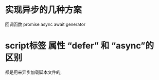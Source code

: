 # 实现异步的几种方案

回调函数
promise
async await
generator
# script标签  属性 “defer”  和 “async”的区别
都是用来异步加载脚本文件的,<script> 主要用来加载js 资源

defer 属性： 异步加载完文件，在dom 加载完成后，DOMContentLoaded 之前 执行脚本文件，多个 defer 文件顺序执行

async 属性：异步加载完文件之后，立即执行，有多个 async 标签的不会按顺序依次执行，会并行的下载和执行文件
# link  标签属性 “prefetch” 和 “preload” 区别
都是用来预加载资源的，提高页面加载的速度和性能，<link> 标签主要用来加载 css, 图片，字体等，可以加载js
rel="preload" 是遇到该标签，就立刻去加载该文件，确保在实际用到该文件前就已经加载好

rel="prefetch"  是指浏览器在空闲的时候，异步去加载这些资源
# 快排

```js
function quickSort(arr) {
  if (arr.length < 1) {
    return arr
  }
  let point = Math.floor(arr.length / 2)
  let pointVal = arr.splice(point, 1)[0]
  let left = []
  let right = []

  for (let i = 0; i < arr.length; i++) {
    if (arr[i] < pointVal) {
      left.push(arr[i])
    } else {
      right.push(arr[i])
    }
  }
  return quickSort(left).concat([pointVal], quickSort(right))
}
```
# reduce

```js
Array.prototype.reduceArr = function (fn, initVal) {
  if (Object.prototype.toString.call(fn) !== '[object Function]') {
    console.log('not a function')
  }
  let arr = this
  // 默认索引 如果没传默认值参数 则使用数组的第二项开始
  let initIndex = arguments.length > 1 ? 1 : 0
  // 累计的值 如果没传默认值参数 则使用数组的第一项作为默认值
  let res = arguments.length > 1 ? this[0] : initVal

  for (let i = initIndex; i < arr.length; i++) {
    res = fn(res, arr[i], i, arr)
  }

  return res
}
```

# Object.defaultProperty ,Object.prototype 的使用

Object.defaultProperty 冻结对象
Object.prototype 原型

# call,apply,bind

- call,apply 都是用来改变 this 的指向
  call 必须是一个函数去调用，第一参数是对象，函数的调用者，从第二个参数开始可以接收任意多个数

  apply 必须是一个函数来调用，参数必须是一个数组或是类数组

  使用场景：
  对象的继承
  获取数组中最大值，最小值
  数组合并
  Array.prototype.push.apply(arr1,arr2)

- bind
  创建一个新函数，在调用时设置 this 的指向为传入的值，返回是一个函数，需要调用才执行，apply,bind 是立即执行

# js 数据类型，如何判断类型

基本类型：string,boolean,number,undefined,null,symbol,bigint
引用类型：Object,Array,Function

判断类型：

1. typeof 不能判断引用类型和 null 都会返回 object
2. instanceof 不能判断基本类型,但可以判断引用类型和装箱后的基本类型 是基于原型链的实现
3. Object.prototype.toString.call() 类型都可以判断
4. isXXX Array.isArray() isNaN()


# 如何实现浅拷贝，和深拷贝

浅拷贝 
对象的浅拷贝
- object.assign() 
- 扩展运算符 ...

数组的浅拷贝
- Array.from() 
- [].concat()  
- [].slice()


深拷贝：
-  JSON.stringify  JSON.parse
借用浅拷贝递归实现

```js
function deepClone(obj, map = new WeakMap()) {
  if (obj === null) return obj; // 如果是null或者undefined就不进行拷贝操作
    // 基本类型的值的拷贝
  if (typeof obj !== "object") return obj;

  if (obj instanceof Date) return new Date(obj);
  if (obj instanceof RegExp) return new RegExp(obj);

  // 是对象的话就要进行深拷贝
  if (map.get(obj)) return map.get(obj);
  let cloneObj = Array.isArray(obj) ? [] :{};
  map.set(obj, cloneObj);

  for (let key in obj) {
    // 判断是否是自己的属性 而不是从原型链继承来的
    if (obj.hasOwnProperty(key)) {
      // 实现一个递归拷贝
      cloneObj[key] = deepClone(obj[key], map);
    }
  }
  return cloneObj;
}


let obj = { name: 1, address: { x: 100 } };
obj.o = obj; // 对象存在循环引用的情况
let d = deepClone(obj);
obj.address.x = 200;
console.log(d);
```
# es5 的继承 ，es6 的继承

es5

1. 原型链继承

   将子类的原型对象指向父类的实例

   ```js
   Child.prototype = new Parent()
   ```

   优点：

   - 子类继承父类的属性和方法，和父类的原型对象

   缺点：

   - 不能实现多继承
   - 如果不小心改了父类原型对象引用数据类型的值，之后所有子类实例对象也会改变
   - 创建子类时无法向构造函数传参

2. 构造函数继承

   在子类的构造函数内部通过 call,apply 调用父类的构造函数

   ```js
   function Child() {
     Parent.call(this,...)
   }
   ```

   优点：

   - 解决了原型链继承的所有问题
     可以实现多继承，可向父类传参，解决了原型链继承中子类实例共享父类引用类型的问题

   缺点：

   - 不能继承父类原型链上的属性和方法
   - 实例并不是父类的实例，而是子类的实例
   - 无法实现函数复用,方法都在构造函数中定义，每次创建实例就会创建一遍方法

3. 组合继承
   组合继承是原型链继承和构造函数组合使用的一种方式

   ```js
   Chid.prototype = new Parent()
   Child.prototype.constructor = Child

   function Child() {
     Parent.call(this,...)
   }
   ```

   优点：

   - 可继承父类，以及父类原型上的属性和方法
   - 解决了原型链继承中共享引用数据类型的问题
   - 可传参，可复用

   缺点：

   - 父类的构造函数会被调用两次，第一次是在 new Parent()上，为了继承父类的属性和方法，第二次是在 实例化时调用的构造函数方法 new Child()
   - 生成了两个实例，子类上的属性和方法会覆盖原型上的属性和方法，增加了不必要的内存

4. 寄生组合继承
   通过 Child.prototype = Object.create(Parent.prototype) 来确定 Child.prototype 的指向 Child._proto_ 指向 Parent.prototype

   ```js
   Child.prototype = Object.create(Parent.prototype)
   Child.prototype.constructor = Child
   ```

   是 es5 比较常用的方法

5. 原型式继承
   该方法的原理是创建一个构造函数，构造函数的原型指向对象，然后调用 new 操作符创建实例，并返回这个实例，本质是一个浅拷贝。 是没有 Object.create 之前的写法

   ```js
   function create(obj) {
     var newObj = {}
     newObj.__proto__ = obj
     return newObj
   }
   ```

6. 寄生式继承

```js
function createAnother(original) {
  var clone = Object.create(original) // 通过调用 Object.create() 函数创建一个新对象
  clone.fn = function () {} // 以某种方式来增强对象
  return clone // 返回这个对象
}
```

es6

7. class 中的 extend 继承
   依靠 extend 和 super ,效果和组合继承一样

   class 通过 extends 继承父类的属性和方法，子类没有 constructor 方法，会默认添加 constructor
   super 的调用代表着父类构造函数

# es5 与 es6 继承的区别

e5 的继承是创建子类的实例对象，再创建父类的方法添加到 this 上（Parent.apply(this）)

es6 先创建父类的实例对象 this(也就是使用 super())，然后再用子类的构造函数修改 this

# 数组遍历 for,for...in,for...of,forEach,map

forEach,map相同点
都是循环遍历数组中的每一项 forEach 和 map 方法里每次执行匿名函数都支持 3 个参数，参数分别是 item（当前每一项）、index（索引值）、arr（原数组）
不能使用 break ,continue ，但能使用 return 跳出循环

map :
- 数组的自带方法之一，返回一个新数组
- 不改变原数组。
```js
const newArray = array.map(function(value, index, arr) {
    return value * 2;
});
```

forEach : 
- 数组的自带方法之一，对于数组中每一个元素都执行这个回调函数，匿名函数都支持 3 个参数，参数分别是 item（当前每一项）、index（索引值）、arr（原数组）
- forEach 没有返回值

```js
array.forEach(function(value, index, arr) {
    console.log(value);
});
```

for :
传统的循环结构，可以使用 break ,continue, return 来跳出循环或者当前循环。

for of: 
- 用来遍历实现了 Iterator 接口的， 如 数组，类数组，Map,Set,字符串等,
- 遍历对象需要通过和 Object.keys(),
- 可以使用 break ,continue, return 来跳出循环或者当前循环。

```js
let iterable = [10, 20, 30];

for (let value of iterable) {
    value += 1;
    console.log(value); // 11,21,31
}
```

for in :
- 一般用来遍历对象，可以遍历到<b>原型链上的属性</b> （i {} in 对象，在对象里）
- 如果用 for in 遍历数组只能打印出<b>索引值</b>，不推荐，
- 可以使用 break ,continue, return 来跳出循环或者当前循环。
```js
Object.prototype.objCustom = function () {}; // 原型链上的属性
Array.prototype.arrCustom = function () {};  // 原型链上的属性

const iterable = [3, 5, 7];
iterable.foo = "hello";

for (const i in iterable) {
  console.log(i);
}
// "0", "1", "2", "foo", "arrCustom", "objCustom"  只能打印出索引值

for (let prop in ['a', 'b', 'c'])
  console.log(prop);            // 0, 1, 2 (array indexes)

for (let prop in 'str')
  console.log(prop);            // 0, 1, 2 (string indexes)

for (let prop in {a: 1, b: 2, c: 3})
  console.log(prop);            // a, b, c (object property names)

for (let prop in new Set(['a', 'b', 'a', 'd']))
  console.log(prop);            // undefined (no enumerable properties)
```

# let const var

作用域
变量提升
暂时性死区
重复声明
默认值

# 事件循环机

https://github.com/qiulijun9/Q-A/issues/1
事件循环机制是指在执行宏任务的过程中，如果遇到了微任务，会将其添加到微任务队列中，在该次宏任务执行完毕之后，会依次执行微任务队列中的任务，如果遇到了宏任务则添加到下次的宏任务队列中，依次循环。
由宿主（浏览器）发起的任务（比如 settimeout)是宏任务，由 js 引擎发起的任务是微任务。js 引擎等待宿主环境给它分配宏任务，这段时间需要事件循环机制。
宏任务中可能会有 promise 发起的异步任务，为了保障这些异步任务都在同一个宏任务中执行，所以每个宏任务中会有一个微任务队列，从而可以进行事件轮询。

常见的宏任务：主线程的任务 ,setTimeout,setInterval,setTmmediate，I/O,messageChannel

主线程执行的宏任务主要有：
渲染事件
用户交互事件
js 脚本执行
网络请求，文件读写等
宏任务的执行过程：


微任务
常见的微任务：promise.then ,await 之后的内容,MutationObserver，process.nextTick(nodejs)，v8 垃圾回收过程



# node 事件循环机制

    node 中也有宏任务和微任务
     宏任务： setTimeout,setInterval,setImmediate,I/O 操作等
     微任务： process.nextTick(), promise.then()等

node 中时间轮询执行的顺序：
输入数据-->轮询阶段--->check 阶段 --->close 阶段 ---> timer 阶段 ---> pending 阶段 ---> idle 空闲阶段 --->轮询阶段

1. timer: 定时器阶段，setTimeout,setInterval ,如果到达时间，执行回调
2. I/O callbacks： 上一轮循环中未执行的 I/O 回调
3. idle, prepare: 仅系统内部使用
4. poll
   到达这个阶段后：

   - 如果存在定时器，并且到达时间了，则回到 timer 阶段
   - 如果没有定时器，则执行 poll 队列中的事件
     （1）如果队列不为空，则依次执行，直到队列为空
     (2) 如果队列为空，检查是否有 setImmediate，有则进入 check 阶段， 没有则等待 callback 加入队列

5. check: 检查阶段 ,setImmediate 回调
6. close: 关闭阶段，一些关闭事件的回调，如 socket.on('close', ...)

process.nextTick 是一个独立于 eventLoop 的任务队列。 一般是在 poll 阶段执行，也有可能在 check 阶段执行，
在每一个 eventLoop 阶段完成后会去检查 nextTick 队列，如果里面有任务，会让这部分任务优先于微任务执行。

node 中宏任务和微任务的执行顺序：
v10 之前：

执行完阶段中的所有任务
执行 nextTick 队列中的任务
清空微任务队列中的任务
v10 之后与浏览器中的宏任务和微任务执行顺序一样，都是在执行完本次宏任务之后就立即执行微任务队列中的任务

node 和浏览器 事件轮询的区别：
在浏览器中微任务是在每个宏任务之后执行的，而 node 中的微任务是在每个阶段都会执行


# 前端的存储

cookie

- 存储大小限制，只有 4k,一般用于验证用户的身份如
- 设置 HttpOnly,防止 cookie 被 js 访问
- cookie 有过期时间，过期自动销毁
- 发起同域下的 http 请求时，都会携带 cookie

localStorage:

- 本地存储，不会过期
- 大小在 5M-10M
- 所有页面都可共享该值

sessionStorage:

- 只存在于当前的会话，当页面关闭或刷新之后数据就会清除

indexedDB:

- 存储空间大，可达到几百 M
- 可以存储二进制

# 跨域解决办法
协议，端口和 IP 满足同源
1. JSONP
   利用<script>发出请求，带着 callback 函数，由服务端传递值，客户端执行回调函数来获取

   缺点：只支持 get 请求，不安全可能会遭到 xss 攻击

2. cors（Cross-Origin Resource Sharing）
   cors 是一种机制，使用额外的http 头来告诉浏览器允许执行哪些代码（  浏览器端设置请求头 origin 字段），需要服务端指定响应头Access-Control-Allow-Origin来允许特定来源.
   如果设置为* ，表示允许任何来源的跨域请求。
   - 配置Access-Control-Allow-Methods 头，允许哪些Http 方法（post,get）来获取服务端的资源。
   ```
   header("Access-Control-Allow-Methods: GET, POST, OPTIONS");
   ```
   -  配置Access-Control-Allow-Headers头，允许设置哪些请求头
    ```
    header("Access-Control-Allow-Headers: Content-Type, Authorization");
    ```

   简单请求，复杂请求
   简单请求是满足以下条件的请求：
   - 使用get,post ,head 方法之一
   - Content-Type 只能是application/x-www-form-urlencoded、multipart/form-data或text/plain中的一种。
   简单请求会在真正发请求前，先发送一个options 请求，服务端会在响应头上加上 Access-Control-Allow-Origin 和 Access-Control-Allow-Methods 字段，告诉浏览器允许哪些方法来获取资源

   复杂请求
   - 使用PUT、DELETE等非GET/POST/HEAD方法
   - 不满足简单请求的头部字段
   复杂请求也会在真正请求前，发送一个options 请求，会比简单请求多一个 Access-Control-Request-Headers 字段，只有请求头都满足这些字段头，才允许进行真正的发请求。

3. postMessage
   postMessage()方法允许来自不同源的脚本采用异步方式进行有限的通信，可以实现跨文本档、多窗口、跨域消息传递
4. webSocket 链接后，与 http 协议无关
5. nginx 反向代理

# 作用域

作用域是用来决定代码变量和其他资源的可访问性

分为 全局作用域，函数作用域，块级作用域

全局作用域：在最外层定义的函数，变量，以及未定义直接赋值的变量会提升到全局作用域。

函数作用域：声明在函数内部的变量，一般只在该函数内能访问到

块级作用域：一个函数内部，一个代码块内部
es5 之前是没有块级作用域的，let const 引入的块级作用域 解决 for 循环中 var 的问题

# 原型，原型链

- 什么是原型？

原型：也是原型对象，每个 js 对象在创建的时候就会关联另一个原型对象，并继承共享原型的属性和方法，节省内存。

- js 中每个对象都有一个 _proto_ 属性，这个 _proto_ 属性 会指向对象的原型（即构造函数的 prototype）
- 每个函数都有一个 prototype 属性
- 每个原型都有一个 constructor 属性 指向关联的构造函数 Person.prototype.constructor === Person

- 什么是原型链？
  当查找实例的属性时，如果找不到，就会查找原型对象的属性，如果还查不到会查找原型的原型，一层一层向上查找，直到查到最顶层为止，也就是 Object.prototype,所形成的链条就是原型链

每一个可以被 new 调用的 构造函数 都有一个 prototype 属性 这个属性就是原型的值，比如 实例化 new Array() Array.prototype 就是 Array 实例化后的原型

Function.prototype 为所有对象的原型如 Function、String、Number、Boolean、Array 这几个。
[]._proto_ === Array.prototype
Array.prototype._proto_ === Object.prototype
Object.prototype._proto_ === null

Function.prototype._proto_ === Object.prototype

- 数字 1 有没有原型？
  基本类型的 1 是没有原型的,
  Number() 是一个构造函数, 如果使用 Number(1) 创建的实例 1 是有原型的 Number(1)._proto_ === Number.prototype Number.prototype._proto_ === Object.prototype

# 箭头函数和普通函数的区别

1. 箭头函数没有 this ,在定义的时候就已经确定 this 了
2. 箭头函数不能 作为构造函数使用
3. 箭头函数没有 arguments
4. 不能通过 call,apply,bind 改变 this 的指向
5. 箭头函数没有 prototype



# h5 的新特性

1. 语义化标签
2. audio ,video
3. 本地存储
4. websocket
5. history


# new 的过程

1.  创建一个新对象
2.  取出第一个参数作为构造函数
3.  将对象的 _proto_ 指向构造函数的 prototype
4.  改变 this 指向，将构造函数的 this 指向 new 出来的对象
5.  返回该对象

```js
function ObjectFactory() {
  const obj = Object.create(null)
  Constructor = [].shift.call(argument)
  obj._proto_ = Constructor.prototype
  const result = Constructor.apply(obj, argument)

  return typeof result === 'object' ? result : obj
}
```

# promise 的 catch 和 try catch 有什么区别

try catch 只能捕获同步代码错误，无法捕获代异步错误。不能捕获 promise.reject()的错误
只能捕获到主线程执行到 try catch 中的错误， 比如一些语法错误，在检查的时候就报错了，不会走到 try catch 代码块

promise 对象错误具有冒泡性质，会一直向后传递直到捕获为止



# new Number("123") 和 Number("123") 区别

typeof new Number("123") 返回 object
typeof Number("123") 返回 number

new Number("123") = Number{123} 返回包装后的类型
Number("123") = 123

# 函数柯里化
### 定义：
在数学和计算机科学中，柯里化是一种将使用多个参数的一个函数转换成一系列使用一个参数的函数的技术。

```js
function add(a, b) {
    return a + b;
}

// 执行 add 函数，一次传入两个参数即可
add(1, 2) // 3

// 假设有一个 curry 函数可以做到柯里化
var addCurry = curry(add);
addCurry(1)(2) // 3
```

对于已经柯里化后的fn 函数来说，如果实参的数量 === 形参的数量，那就执行原函数，当传入的实参数量小于实参数量时，那就返回一个函数用于接收剩余的参数，直到实参数量于形参数量相同，执行原函数。

### 何时使用？
调用方法时，参数复用。 
1. 求和函数
2. redux
3. 比如获取对象的某个属性的方法
```
var prop = curry(function (key, obj) {
    return obj[key]
});

var name = person.map(prop('name')) // 能让代码更加易懂
```


eg:
```js
function ajax(type, url, data) {
    var xhr = new XMLHttpRequest();
    xhr.open(type, url, true);
    xhr.send(data);
}

// 虽然 ajax 这个函数非常通用，但在重复调用的时候参数冗余
ajax('POST', 'www.test.com', "name=kevin")
ajax('POST', 'www.test2.com', "name=kevin")
ajax('POST', 'www.test3.com', "name=kevin")

// 利用 curry
var ajaxCurry = curry(ajax);

// 以 POST 类型请求数据
var post = ajaxCurry('POST');
post('www.test.com', "name=kevin");

// 以 POST 类型请求来自于 www.test.com 的数据
var postFromTest = post('www.test.com');
postFromTest("name=kevin");
```

### 实现

当实参 === 形参时返回该函数 ，否则继续执行返回剩余的参数


```js

function  sub_curry(fn){
  const args= [].slice.call(arguments,1)

  return function(){
    const currentArgs = args.concat([].slice.call(arguments))
   return fn.apply(this,currentArgs)
  }
}


function curry(fn,length){
   length = length || fn.length;

   return function(){
     if(arguments.length < length){
        var combined = [fn].concat(Array.prototype.slice.call(arguments));
        const currentArgs = sub_curry.apply(this, combined)
       return curry(currentArgs,length - arguments.length)

     }else{
      return fn.apply(this,arguments)
     }

   }
}

// 简单版 1
function curry(fn, args = []) {
  return function () {
    const _args = [...args, ...arguments];
    // 参数长度不够，等待下一次调用补齐
    if (_args.length < fn.length) {
      return curry.call(this, fn, _args);
    }
    // 执行函数
    return fn.apply(this,_args);
  };
}
// 简单版 2
function curry(fn) {
  return function curried(...args) {
    if (args.length >= fn.length) {
      return fn.apply(this, args);
    } else {
      return function (...moreArgs) {
        return curried.apply(this, [...args,...moreArgs]);
      };
    }
  };
}

function curry(fn, args =[]) {
    return function() {
        const _args = [...args, ...arguments];
        if (_args.length < fn.length) {
            return curry.call(this, fn, _args);
        }
        else {
            return fn.apply(this, _args);
        }
    }
}

const fn = curry(function (a, b, c) {
  console.log([a, b, c]);
});

fn("a", "b", "c");
fn("a", "b")("c");
fn("a")("b")("c");



```

# 闭包 ， 闭包使用场景
在函数内部定义一个函数，并且该函数能够访问内部变量时，就形成了闭包。

闭包中的变量会一直保存在内存中，不会被垃圾回收机制回收，有可能造成内存泄漏。

```js
function createCounter() {
  let count = 0;

  return function() {
    count++;
    console.log(count);
  };
}
```

应用：

1. 保护变量，在定义模块开发时，保护局部变量不被外部访问和修改，每个js模块都是一个独立的作用域，当在这模块中提供了可供外部访问的变量和方法时就产生了闭包
2. 给对象设置私有属性
3. 立即执行函数,能够获取正确的值，模仿块级作用域

for(var i=0;i<10;i++){
 ((j)=>{
 setTimeout(function(){
        console.log(j)//1-10
    },1000)
  })(i)
}
4. 函数柯里化
5.  在react hook 中使用的闭包
eg
```js
// state.js
let stateArr = null;
let index = 0 
export const useState = (value: number) => {
  // 第一次调用时没有初始值，因此使用传入的初始值赋值
  stateArr[index]  = stateArr[index] || value;

  function dispatch(newValue) {
    stateArr[index]  = newValue;
    // 假设此方法能触发页面渲染
    render();
  }
  index++;
  return [stateArr[index] , dispatch];
}


import React from 'react';
import {useState} from './state';

function Demo() {
  // 使用数组解构的方式，定义变量
  const [counter, setCounter] = useState(0);

  return (
    <div onClick={() => setCounter(counter + 1)}>hello world, {counter}</div>
  )
}

export default Demo();
```
当在Demo 中使用useState 时就访问了state 内部的变量，此时就产生了闭包

# 浮点数的处理

1. toFixed(2) 会对小数点后的位置做四舍五入
2. 使用第三方库 如 Math.js

# call ,apply,bind 的实现

1.  将函数设为对象的属性 context.fn = this
2.  执行该方法 context.fn(...arg)
3.  删除该属性 delete context.fn

```js
Function.prototype.myCall = function (context) {
  context = context || window
  context.fn = this
  const arg = [...arguments].slice(1)
  const result = context.fn(...arg)

  delete context.fn

  return result
}

// 同call 一样，只是参数不一样
Function.prototype.myApply = function (context) {
  context = context || window
  context.fn = this
  const arg = arguments[1]

  const result = context.fn(...arg)
  delete result
}
// bind 接收参数，返回参数

Function.prototype.myBind = function (context) {
  var self = this
  //获取myBind 参数从第二个到最后一个参数
  var args = Array.prototype.slice.call(arguments, 1)
  var fNOP = function () {}

  var fbound = function () {
    const bindArgs = Array.prototype.slice.call(arguments)
    self.apply(this instanceof self ? this : context, args.concat(bindArgs))
  }
  fNOP.prototype = this.prototype
  fbound.prototype = new fNOP()
  return fbound
}
```

# 排序，时间复杂度，空间复杂度

时间复杂度：衡量算法运行的时间

空间复杂度：是算法在运行过程中占用存储大小的量度

# object 数组遍历

object 遍历:
Object.keys()
Object.values()
Object.entries()
for in

数组遍历：
for,for of ,forEach
map
filter
some 有一项为 true 则为 true
every 每一项为 true 则为 true
reduce
find
findIndex

# 节流，防抖，使用场景

// 写一个防抖方法
```js
function debounce(fn, interval) {
  let timer = null

  return function () {
    let self = this
    let args = arguments
    if (timer) {
      clearTimeout(timer)
    }

    setTimeout(() => {
      fn.apply(self, args)
    }, interval)
  }
}
```

防抖： input 联想 ,窗口大小改变
节流： 滚动事件，鼠标不断点击
```js
function throttle(func,delay){
  let time =null;
  let lastTime =0;

  return function(...args){
    const now = new Date().getTime();

    if(now - lastTime >= delay){
      func.apply(this,args);
      lastTime =now;

    }else{
      clearTimeout(time);
      time = setTimeout(()=>{
        fuc.apply(this,args);
        lastTime = new Date().getTime();
      },delay -(now - lastTime))
    }
  }
}
```


# ?. !. || 符号的作用
1. ?. 可选链 用来访问对象 避免中间某个属性 是 null 或 undefined 而抛出异常 eg: Uncaught TypeError: Cannot read properties of undefined (reading 'name') at <anonymous>:8:32
2. !. 非空类型断言 ，表示这个值一定不为 null 或 undefined ,跳过ts 类型检查。 x!.foo()  表示 x 一定不为null 或 undefined
3. || 逻辑或运算符，a||b  如果当 a表达式为 false 时 则返回 b 表达式，，反之，返回a 表达式
 
# 以下代码输出

```js
setTimeout(_ => {
  Promise.resolve('h').then(r => {
    console.log(r) // h
  })
  console.log('g')
})
setTimeout(_ => {
  console.log('t')
})
async function pFn() {
  return new Promise(resolve => {
    resolve('r')
    console.log('o')
  })
}
async function entry() {
  console.log('y')
  const p = await pFn()
  Promise.resolve('i').then(r => console.log(r))
  console.log(p) // r
}
entry()
console.log('u')
// y o u r i g h t
```

# 页面上有一个 Input 输入框，假设 id 为 "example" JS 中有一个对象 test，要求 test.value 和输入框的值实现双向数据绑定 当在输入框中输入任意内容时，test.value 则变成相应值，并在控制台输入该值 当在 JS 中将 test.value 赋值为任意内容时，输入框内容显示相应内容

```html
<input id="example" /> <button onclick="handleClick()">改变test</button>
```

```js
const test = { value: '' }
const inputTarget = document.getElementById('example')

function changeValue(v) {
  test.value = v
  inputTarget.value = test.value
}

function handleOnchange() {
  changeValue(inputTarget.value)
  console.log('value', inputTarget.value, 'test', test)
}

function handleClick() {
  changeValue(1234)
}
```

# 前端代码中， require 机制可能存在循环依赖的问题。比如实际代码依赖链路可能存在这种情况： a.js -> b.js -> c.js -> d.js -> b.js ，出现了循环依赖。 如下给出了某个项目 A 的模块依赖关系样例数据：deps, 请实现一个方法，检测其中是否存在的循环引用，并打印出现循环依赖的引用链条。

```js
const deps = {
  'a.js': { deps: ['b.js', 'e.js'] },
  'b.js': { deps: ['c.js'] },
  'c.js': { deps: ['d.js'] },
  'd.js': { deps: ['a.js'] },
}

function checkCircularReference(obj) {
  let result = []
  let flag = false
  for (let key of Object.keys(obj)) {
    if (flag) {
      break
    }

    const checkItem = (dep, depsMemo, chain) => {
      if (depsMemo[dep]) {
        flag = true
        result = [...chain, dep]
        return
      }
      depsMemo[dep] = true
      chain.push(dep)

      obj[dep]?.deps.forEach(item => {
        checkItem(item, depsMemo, [...chain])
      })
    }
    
    checkItem(key, {}, [])
  }
  return result
}
console.log(checkCircularReference(deps))
```

# Node 多个大文件处理 一个目录下有较多内容较大的文本文件，假设该目录为 /tmp/source 需要在每个文件最后一行加上 Hello, Lazada~ 的文本，并将所有文件移到另一个目录，目录路径假设为 /tmp/dest 用 Node 实现，尽量考虑机器性能

```js
const fs = require('fs')
const path = require('path')
function copyFile(src, dist) {
  fs.createReadStream(src).pipe(fs.createWriteStream(dist))
}

function dealFile(originPath, targetPath) {
  fs.readdir(originPath, (_, file) => {
    file.forEach(item => {
      const filePath = path.join(originPath, item)
      fs.writeFileSync(filePath, 'hello', () => {
        console.log('写入成功')
      })

      copyFile(filePath, path.join(targetPath, item))
    })
  })
}
dealFile(__dirname + '/source', __dirname + '/dest')
```

# 实现一个方法，若干的请求，有任意两个失败，也返回失败，全部成功在返回成功

```js
function createNewRequest(rejectCount, promiseArr) {
  const result = []
  let rejectCnt = 0
  let resolveCnt = 0

  return new Promise((resolve, reject) => {
    promiseArr.forEach((promise, index) => {
      promise
        .then(data => {
          resolveCnt++
          result[index] = data

          if (resolveCnt === promiseArr.length) {
            resolve(result)
          }
          console.log(data)
        })
        .catch(err => {
          rejectCnt++
          if (rejectCnt === rejectCount) {
            reject(err)
            new Function()
          }
        })
    })
  })
}

let p1 = Promise.resolve(1)
let p2 = Promise.resolve(2)
let p3 = Promise.reject(3)
let p4 = Promise.resolve(4)

createNewRequest(1, [p1, p2, p3, p4]).then(res => {
  console.log(999999999, res)
})
```

# 缓存的图片路径不变，图片发生了改变，如何获取最新的图片

1. 给图片地址后面拼接一个 hash 值如 Math.random()
2. 修改 html

   <meta http-equiv="Pragma" content="no-cache">
   <meta http-equiv="Cache-Control" content="no-cache">
   <meta http-equiv="Expires" content="0">

3. js 更新缓存
   window.applicationCache.update();



## 图片懒加载如何做
图片懒加载的目的是在用户滚动到图片可见区域时进行加载，以提高页面初始加载速度。以下是一种使用IntersectionObserver实现图片懒加载的方法：

首先，在HTML中为图片元素添加一个data-src属性，该属性包含实际的图片URL。将src属性留空或设置为占位符图片。

```htmL
<img class="lazy" data-src="path/to/your/image.jpg" src="path/to/placeholder.jpg" alt="Image description">
```

接下来，编写JavaScript代码以实现懒加载功能：

```js
document.addEventListener('DOMContentLoaded', function () {
  // 获取所有带有类名 'lazy' 的图片元素
  const lazyImages = [].slice.call(document.querySelectorAll('img.lazy'));

  // 创建 IntersectionObserver 实例
  const lazyImageObserver = new IntersectionObserver((entries, observer) => {
    entries.forEach((entry) => {
      // 判断图片元素是否进入可见区域
      if (entry.isIntersecting) {
        const lazyImage = entry.target;
        // 将 data-src 属性的值设置为 src 属性，开始加载图片
        lazyImage.src = lazyImage.dataset.src;
        // 移除 'lazy' 类名
        lazyImage.classList.remove('lazy');
        // 取消观察该图片元素
        lazyImageObserver.unobserve(lazyImage);
      }
    });
  });

  // 观察所有 'lazy' 图片元素
  lazyImages.forEach((lazyImage) => {
    lazyImageObserver.observe(lazyImage);
  });
});
```

在这个例子中，我们使用了IntersectionObserver API 来监听带有类名 'lazy' 的图片元素。当图片元素进入可见区域时，我们将data-src属性的值设置为src属性，从而开始加载图片。最后，我们移除图片元素的'lazy'类名并取消对该图片元素的观察。


# ESM 和 CommonJS 规范的区别
1. 语法区别
EXM 采用 import 和export导入/导出模块，CommonJS 采用require/module.exports 导入导出模块
2. 加载方式不同
   ESM 在编译的时候，就会确定依赖关系和加载顺序
   CommonJs 是动态加载，在运行的时候才能确定依赖关系，
   是同步加载模块，模块的加载会阻塞js的加载，在浏览器端不太适用
3. 导出方式不同
ESM 导出的是值的引用，而 CommonJS 导出的是值的浅拷贝。 ESM 导出值变化，导入也会变化，但是在CommonJS 中不会受到影响。

ESM 可以导出多个值，CommonJs 只能导出一个值
ESM  只能写在最顶层，CommonJS 可以写在判断里
4. 兼容性
ESM 目前的主流浏览器已经支持 ，commJS 在使用是需要转换

# 如何终止异步方法

```js
const controller = new AbortController();
const signal = controller.signal;

fetch(url, { signal })
  .then(response => {
    // 处理响应数据
  })
  .catch(error => {
    if (error.name === 'AbortError') {
      console.log('请求已被中止');
    } else {
      console.error('请求错误', error);
    }
  });


// 终止请求
controller.abort();
```
# generator 实现

# promise 规范

# 观察者设计者模式

# node 原生的 API 有哪些，node sync 和普通的有什么区别

# Async 的并发实现:同时处理一组请求，返回一组处理完的结果，错误也返回

# Promise 的合成事件是同步的还是异步的，哪个方法返回一个新的 promise，缺点

# 数组和链表的区别
数组 必须是一块连续的内存区域，根据元素下标查找元素，查找速度快， 插入和删除元素较复杂
链表的存储空间可以不连续 ，查找某个元素较慢需要从链表出发查找，插入和删除元素比较方便

# 堆栈的区别

- 空间
栈 是自动分配的相对固定大小的空间
堆 是动态分配的 大小不固定的内存空间

- 回收
栈内存的变量基本上使用完毕之后内存就回收了
堆内存的 不会立即销毁，要检查是否还有其他变量对其的引用

- 基本类型和引用类型
基本类型一般存储在栈中
引用类型的值存储在堆中 ，栈中存储指针

基本类型拷贝时传递的是值
引用类型传递的是值的地址

# async/await 
用同步的方式来处理异步操作
async / await 是异步操作的解决方案，是Generator 的语法糖，使用 async 来表示，函数内部使用await 来表示异步
1.  Aysnc 函数自带执行器，调用方式跟普通函数的调用一样
2. async 函数的 await 命令后面则可以是 Promise 或者 原始类型的值（Number，string，boolean）
3. 返回值是Promise 对象


# new Proxy

new Proxy(target,handlers)

target 要代理的对象
handlers 代理对象的操作符

# set 和 weakSet 区别
set
接收的是实现 iterable 接口的数据结构
1. 类似于数组，但成员都是唯一的，无重复值
2. 可以遍历,方法：forEach(),keys(),values(),entries()
3. 操作方法：add()has()delete()clear()
数组去重：
function dedepe(array){
return Array.from(new Set(array))
}

# weakSet
1. 值不能重复，成员只能是对象，不能是其他类型的值
2. 无法遍历
3. 操作方法：add() has() delete()
4. 成员都是弱引用，可以随时消失，不用就会被垃圾回收，不容易造成内存泄露


# vue 和 react 区别

1. 设计：Vue.js 采用模板和声明式渲染，强调 HTML 和 JavaScript 的分离，易于理解和学习；
React.js 则采用组件和函数式编程，强调数据和 UI 的一致性，更适合处理复杂的交互逻辑。

2. 数据绑定：Vue.js 提供了双向数据绑定，可以自动更新视图和数据；即数据的变化可以自动更新视图
   React.js 则采用单向数据流，数据的更新需要通过状态和属性来实现。

3. 组件化：Vue.js 的组件化非常灵活，可以使用模板编写组件，也可以使用 JS 写组件；
React.js 的组件化则采用 JSX 语法，将 HTML 和 JavaScript 相结合，更加直观。

共同点
1. 性能优化： 虚拟dom
2. 数据驱动视图
3. 组件化的思想
4. 生态系统：Vue.js ，React.js 的生态系统较为完善，有大量的第三方库和插件；